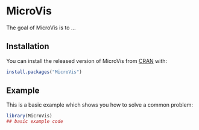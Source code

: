 
# MicroVis

<!-- badges: start -->
<!-- badges: end -->

The goal of MicroVis is to ...

## Installation

You can install the released version of MicroVis from [CRAN](https://CRAN.R-project.org) with:

``` r
install.packages("MicroVis")
```

## Example

This is a basic example which shows you how to solve a common problem:

``` r
library(MicroVis)
## basic example code
```


